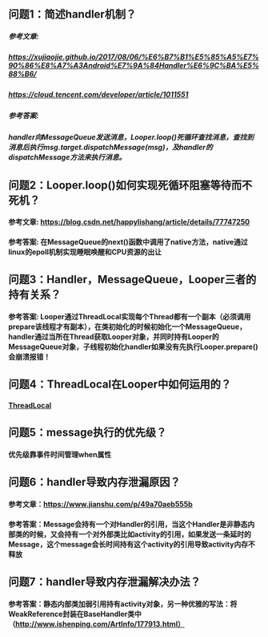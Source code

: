 ## 问题1：简述handler机制？
##### 参考文章: 
##### https://xujiaojie.github.io/2017/08/06/%E6%B7%B1%E5%85%A5%E7%90%86%E8%A7%A3Android%E7%9A%84Handler%E6%9C%BA%E5%88%B6/
##### https://cloud.tencent.com/developer/article/1011551
##### 参考答案: 
##### handler向MessageQueue发送消息，Looper.loop()死循环查找消息，查找到消息后执行msg.target.dispatchMessage(msg)，及handler的dispatchMessage方法来执行消息。
## 问题2：Looper.loop()如何实现死循环阻塞等待而不死机？
#### 参考文章: https://blog.csdn.net/happylishang/article/details/77747250
#### 参考答案: 在MessageQueue的next()函数中调用了native方法，native通过linux的epoll机制实现睡眠唤醒和CPU资源的出让
## 问题3：Handler，MessageQueue，Looper三者的持有关系？
#### 参考答案: Looper通过ThreadLocal实现每个Thread都有一个副本（必须调用prepare该线程才有副本），在类初始化的时候初始化一个MessageQueue，handler通过当所在Thread获取Looper对象，并同时持有Looper的MessageQueue对象，子线程初始化handler如果没有先执行Looper.prepare()会崩溃报错！
## 问题4：ThreadLocal在Looper中如何运用的？
#### [ThreadLocal](https://github.com/knowledgeIsMoney/android-interveiw/blob/master/java%E5%9F%BA%E7%A1%80/ThreadLocal.md)
## 问题5：message执行的优先级？
#### 优先级靠事件时间管理when属性
## 问题6：handler导致内存泄漏原因？
#### 参考文章：https://www.jianshu.com/p/49a70aeb555b
#### 参考答案：Message会持有一个对Handler的引用，当这个Handler是非静态内部类的时候，又会持有一个对外部类比如activity的引用，如果发送一条延时的Message，这个message会长时间持有这个activity的引用导致activity内存不释放
## 问题7：handler导致内存泄漏解决办法？
#### 参考答案：静态内部类加弱引用持有activity对象，另一种优雅的写法：将WeakReference封装在BaseHandler类中（http://www.ishenping.com/ArtInfo/177913.html）

